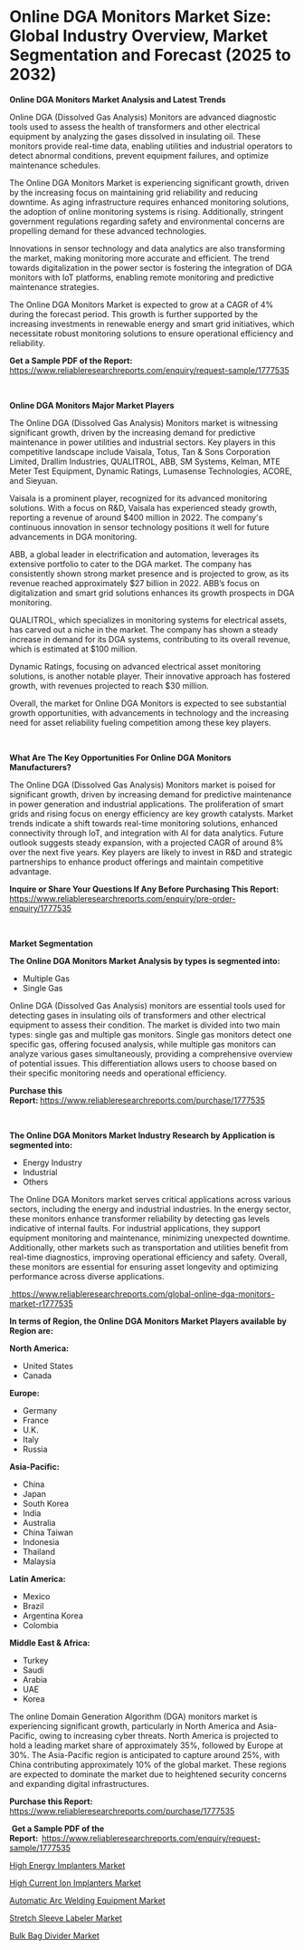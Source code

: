<p><h1>Online DGA Monitors Market Size: Global Industry Overview, Market Segmentation and Forecast (2025 to 2032)</h1></p><p><strong>Online DGA Monitors Market Analysis and Latest Trends</strong></p>
<p><p>Online DGA (Dissolved Gas Analysis) Monitors are advanced diagnostic tools used to assess the health of transformers and other electrical equipment by analyzing the gases dissolved in insulating oil. These monitors provide real-time data, enabling utilities and industrial operators to detect abnormal conditions, prevent equipment failures, and optimize maintenance schedules.</p><p>The Online DGA Monitors Market is experiencing significant growth, driven by the increasing focus on maintaining grid reliability and reducing downtime. As aging infrastructure requires enhanced monitoring solutions, the adoption of online monitoring systems is rising. Additionally, stringent government regulations regarding safety and environmental concerns are propelling demand for these advanced technologies.</p><p>Innovations in sensor technology and data analytics are also transforming the market, making monitoring more accurate and efficient. The trend towards digitalization in the power sector is fostering the integration of DGA monitors with IoT platforms, enabling remote monitoring and predictive maintenance strategies.</p><p>The Online DGA Monitors Market is expected to grow at a CAGR of 4% during the forecast period. This growth is further supported by the increasing investments in renewable energy and smart grid initiatives, which necessitate robust monitoring solutions to ensure operational efficiency and reliability.</p></p>
<p><strong>Get a Sample PDF of the Report:&nbsp;</strong> <a href="https://www.reliableresearchreports.com/enquiry/request-sample/1777535?utm_campaign=118&utm_medium=2&utm_source=Github&utm_content=ia&utm_term=12042025&utm_id=online-dga-monitors">https://www.reliableresearchreports.com/enquiry/request-sample/1777535</a></p>
<p>&nbsp;</p>
<p><strong>Online DGA Monitors Major Market Players</strong></p>
<p><p>The Online DGA (Dissolved Gas Analysis) Monitors market is witnessing significant growth, driven by the increasing demand for predictive maintenance in power utilities and industrial sectors. Key players in this competitive landscape include Vaisala, Totus, Tan & Sons Corporation Limited, Drallim Industries, QUALITROL, ABB, SM Systems, Kelman, MTE Meter Test Equipment, Dynamic Ratings, Lumasense Technologies, ACORE, and Sieyuan.</p><p>Vaisala is a prominent player, recognized for its advanced monitoring solutions. With a focus on R&D, Vaisala has experienced steady growth, reporting a revenue of around $400 million in 2022. The company's continuous innovation in sensor technology positions it well for future advancements in DGA monitoring.</p><p>ABB, a global leader in electrification and automation, leverages its extensive portfolio to cater to the DGA market. The company has consistently shown strong market presence and is projected to grow, as its revenue reached approximately $27 billion in 2022. ABB’s focus on digitalization and smart grid solutions enhances its growth prospects in DGA monitoring.</p><p>QUALITROL, which specializes in monitoring systems for electrical assets, has carved out a niche in the market. The company has shown a steady increase in demand for its DGA systems, contributing to its overall revenue, which is estimated at $100 million.</p><p>Dynamic Ratings, focusing on advanced electrical asset monitoring solutions, is another notable player. Their innovative approach has fostered growth, with revenues projected to reach $30 million.</p><p>Overall, the market for Online DGA Monitors is expected to see substantial growth opportunities, with advancements in technology and the increasing need for asset reliability fueling competition among these key players.</p></p>
<p>&nbsp;</p>
<p><strong>What Are The Key Opportunities For Online DGA Monitors Manufacturers?</strong></p>
<p><p>The Online DGA (Dissolved Gas Analysis) Monitors market is poised for significant growth, driven by increasing demand for predictive maintenance in power generation and industrial applications. The proliferation of smart grids and rising focus on energy efficiency are key growth catalysts. Market trends indicate a shift towards real-time monitoring solutions, enhanced connectivity through IoT, and integration with AI for data analytics. Future outlook suggests steady expansion, with a projected CAGR of around 8% over the next five years. Key players are likely to invest in R&D and strategic partnerships to enhance product offerings and maintain competitive advantage.</p></p>
<p><strong>Inquire or Share Your Questions If Any Before Purchasing This Report:</strong> <a href="https://www.reliableresearchreports.com/enquiry/pre-order-enquiry/1777535?utm_campaign=118&utm_medium=2&utm_source=Github&utm_content=ia&utm_term=12042025&utm_id=online-dga-monitors">https://www.reliableresearchreports.com/enquiry/pre-order-enquiry/1777535</a></p>
<p>&nbsp;</p>
<p><strong>Market Segmentation</strong></p>
<p><strong>The Online DGA Monitors Market Analysis by types is segmented into:</strong></p>
<p><ul><li>Multiple Gas</li><li>Single Gas</li></ul></p>
<p><p>Online DGA (Dissolved Gas Analysis) monitors are essential tools used for detecting gases in insulating oils of transformers and other electrical equipment to assess their condition. The market is divided into two main types: single gas and multiple gas monitors. Single gas monitors detect one specific gas, offering focused analysis, while multiple gas monitors can analyze various gases simultaneously, providing a comprehensive overview of potential issues. This differentiation allows users to choose based on their specific monitoring needs and operational efficiency.</p></p>
<p><strong>Purchase this Report:&nbsp;</strong><a href="https://www.reliableresearchreports.com/purchase/1777535?utm_campaign=118&utm_medium=2&utm_source=Github&utm_content=ia&utm_term=12042025&utm_id=online-dga-monitors">https://www.reliableresearchreports.com/purchase/1777535</a></p>
<p>&nbsp;</p>
<p><strong>The Online DGA Monitors Market Industry Research by Application is segmented into:</strong></p>
<p><ul><li>Energy Industry</li><li>Industrial</li><li>Others</li></ul></p>
<p><p>The Online DGA Monitors market serves critical applications across various sectors, including the energy and industrial industries. In the energy sector, these monitors enhance transformer reliability by detecting gas levels indicative of internal faults. For industrial applications, they support equipment monitoring and maintenance, minimizing unexpected downtime. Additionally, other markets such as transportation and utilities benefit from real-time diagnostics, improving operational efficiency and safety. Overall, these monitors are essential for ensuring asset longevity and optimizing performance across diverse applications.</p></p>
<p><a href="https://www.reliableresearchreports.com/global-online-dga-monitors-market-r1777535?utm_campaign=118&utm_medium=2&utm_source=Github&utm_content=ia&utm_term=12042025&utm_id=online-dga-monitors">&nbsp;https://www.reliableresearchreports.com/global-online-dga-monitors-market-r1777535</a></p>
<p><strong>In terms of Region, the Online DGA Monitors Market Players available by Region are:</strong></p>
<p>
    <p> <strong> North America: </strong>
        <ul>
            <li>United States</li>
            <li>Canada</li>
        </ul>
        </p> 
    <p> <strong> Europe: </strong>
        <ul>
            <li>Germany</li>
            <li>France</li>
            <li>U.K.</li>
            <li>Italy</li>
            <li>Russia</li>
        </ul>
        </p> 
    <p> <strong> Asia-Pacific: </strong>
        <ul>
            <li>China</li>
            <li>Japan</li>
            <li>South Korea</li>
            <li>India</li>
            <li>Australia</li>
            <li>China Taiwan</li>
            <li>Indonesia</li>
            <li>Thailand</li>
            <li>Malaysia</li>
        </ul>
        </p> 
    <p> <strong> Latin America: </strong>
        <ul>
            <li>Mexico</li>
            <li>Brazil</li>
            <li>Argentina Korea</li>
            <li>Colombia</li>
        </ul>
        </p> 
    <p> <strong> Middle East & Africa: </strong>
        <ul>
            <li>Turkey</li>
            <li>Saudi</li>
            <li>Arabia</li>
            <li>UAE</li>
            <li>Korea</li>
        </ul>
    </p>
    </p>
<p><p>The online Domain Generation Algorithm (DGA) monitors market is experiencing significant growth, particularly in North America and Asia-Pacific, owing to increasing cyber threats. North America is projected to hold a leading market share of approximately 35%, followed by Europe at 30%. The Asia-Pacific region is anticipated to capture around 25%, with China contributing approximately 10% of the global market. These regions are expected to dominate the market due to heightened security concerns and expanding digital infrastructures.</p></p>
<p><strong>Purchase this Report: </strong><a href="https://www.reliableresearchreports.com/purchase/1777535?utm_campaign=118&utm_medium=2&utm_source=Github&utm_content=ia&utm_term=12042025&utm_id=online-dga-monitors">https://www.reliableresearchreports.com/purchase/1777535</a></p>
<p>&nbsp;<strong>Get a Sample PDF of the Report:&nbsp;&nbsp;</strong><a href="https://www.reliableresearchreports.com/enquiry/request-sample/1777535?utm_campaign=118&utm_medium=2&utm_source=Github&utm_content=ia&utm_term=12042025&utm_id=online-dga-monitors">https://www.reliableresearchreports.com/enquiry/request-sample/1777535</a></p>
<p><strong></strong></p>
<p><p><a href="https://github.com/osbornrdaflalo/Market-Research-Report-List-1/blob/main/high-energy-implanters-market.md?utm_campaign=118&utm_medium=2&utm_source=Github&utm_content=ia&utm_term=12042025&utm_id=online-dga-monitors">High Energy Implanters Market</a></p><p><a href="https://github.com/hammelximalschid/Market-Research-Report-List-1/blob/main/high-current-ion-implanters-market.md?utm_campaign=118&utm_medium=2&utm_source=Github&utm_content=ia&utm_term=12042025&utm_id=online-dga-monitors">High Current Ion Implanters Market</a></p><p><a href="https://github.com/ElviraLeka1962/Market-Research-Report-List-1/blob/main/automatic-arc-welding-equipment-market.md?utm_campaign=118&utm_medium=2&utm_source=Github&utm_content=ia&utm_term=12042025&utm_id=online-dga-monitors">Automatic Arc Welding Equipment Market</a></p><p><a href="https://github.com/rosalinebhakta48/Market-Research-Report-List-1/blob/main/stretch-sleeve-labeler-market.md?utm_campaign=118&utm_medium=2&utm_source=Github&utm_content=ia&utm_term=12042025&utm_id=online-dga-monitors">Stretch Sleeve Labeler Market</a></p><p><a href="https://github.com/darenph8er/Market-Research-Report-List-1/blob/main/bulk-bag-divider-market.md?utm_campaign=118&utm_medium=2&utm_source=Github&utm_content=ia&utm_term=12042025&utm_id=online-dga-monitors">Bulk Bag Divider Market</a></p></p>